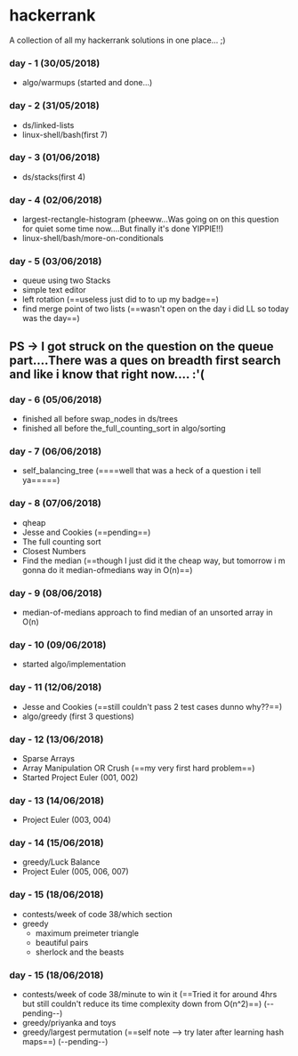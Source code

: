 # hackerrank
A collection of all my hackerrank solutions in one place...  ;)

### day - 1 (30/05/2018)
* algo/warmups (started and done...)

### day - 2 (31/05/2018)
* ds/linked-lists
* linux-shell/bash(first 7)

### day - 3 (01/06/2018)
* ds/stacks(first 4)

### day - 4 (02/06/2018)
* largest-rectangle-histogram (pheeww...Was going on on this question for quiet some time now....But finally it's done YIPPIE!!)
* linux-shell/bash/more-on-conditionals

### day - 5 (03/06/2018)
* queue using two Stacks
* simple text editor
* left rotation (==useless just did to to up my badge==)
* find merge point of two lists (==wasn't open on the day i did LL so today was the day==)
## PS -> I got struck on the question on the queue part....There was a ques on breadth first search and like i know that right now.... :'(

### day - 6 (05/06/2018)
* finished all before swap_nodes in ds/trees
* finished all before the_full_counting_sort in algo/sorting

### day - 7 (06/06/2018)
* self_balancing_tree (====well that was a heck of a question i tell ya=====)

### day - 8 (07/06/2018)
* qheap
* Jesse and Cookies (==pending==)
* The full counting sort
* Closest Numbers
* Find the median (==though I just did it the cheap way, but tomorrow i m gonna do it median-ofmedians way in O(n)==)

### day - 9 (08/06/2018)
* median-of-medians approach to find median of an unsorted array in O(n)

### day - 10 (09/06/2018)
* started algo/implementation

### day - 11 (12/06/2018)
* Jesse and Cookies (==still couldn't pass 2 test cases dunno why??==)
* algo/greedy (first 3 questions)

### day - 12 (13/06/2018)
* Sparse Arrays
* Array Manipulation OR Crush (==my very first hard problem==)
* Started Project Euler (001, 002)

### day - 13 (14/06/2018)
* Project Euler (003, 004)

### day - 14 (15/06/2018)
* greedy/Luck Balance
* Project Euler (005, 006, 007)

### day - 15 (18/06/2018)
* contests/week of code 38/which section
* greedy
    * maximum preimeter triangle
    * beautiful pairs
    * sherlock and the beasts

### day - 15 (18/06/2018)
* contests/week of code 38/minute to win it     (==Tried it for around 4hrs but still couldn't reduce its time complexity down from O(n^2)==) (--pending--)
* greedy/priyanka and toys
* greedy/largest permutation                    (==self note --> try later after learning hash maps==) (--pending--)

